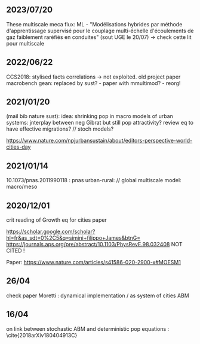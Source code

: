 


## 2023/07/20

These multiscale meca flux: ML - "Modélisations hybrides par méthode d'apprentissage supervisé pour le couplage multi-échelle d'écoulements de gaz faiblement raréfiés en conduites" (sout UGE le 20/07) -> check cette lit pour multiscale

## 2022/06/22


CCS2018: stylised facts correlations -> not exploited. old project paper macrobench gean: replaced by sust? - paper with mmultimod? - reorg!


## 2021/01/20

(mail bib nature sust):
idea: shrinking pop in macro models of urban systems: jnterplay between neg Gibrat but still pop attractivity? review eq to have effective migrations? // stoch models?

https://www.nature.com/npjurbansustain/about/editors-perspective-world-cities-day



## 2021/01/14

10.1073/pnas.2011990118 : pnas urban-rural: // global multiscale model: macro/meso

## 2020/12/01

crit reading of Growth eq for cities paper

https://scholar.google.com/scholar?hl=fr&as_sdt=0%2C5&q=simini+filippo+James&btnG=
https://journals.aps.org/pre/abstract/10.1103/PhysRevE.98.032408 NOT CITED !

Paper: https://www.nature.com/articles/s41586-020-2900-x#MOESM1


## 26/04

check paper Moretti : dynamical implementation / as system of cities ABM


## 16/04

on link between stochastic ABM and deterministic pop equations : \cite{2018arXiv180404913C}

